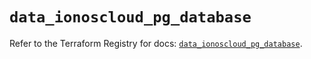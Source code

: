# `data_ionoscloud_pg_database`

Refer to the Terraform Registry for docs: [`data_ionoscloud_pg_database`](https://registry.terraform.io/providers/ionos-cloud/ionoscloud/6.5.7/docs/data-sources/pg_database).
